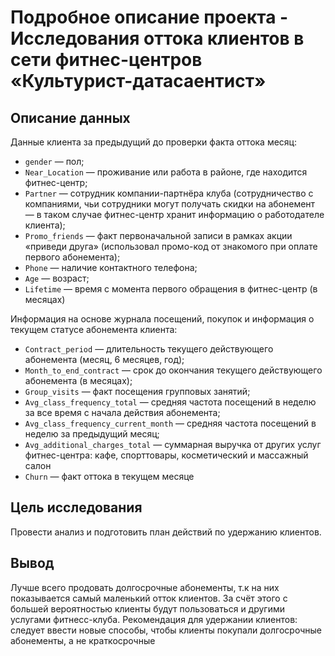 # Подробное описание проекта - Исследования оттока клиентов в сети фитнес-центров «Культурист-датасаентист»

## Описание данных

Данные клиента за предыдущий до проверки факта оттока месяц:

* `gender` — пол;
* `Near_Location` — проживание или работа в районе, где находится фитнес-центр;
* `Partner` — сотрудник компании-партнёра клуба (сотрудничество с компаниями, чьи сотрудники могут получать скидки на абонемент — в таком случае фитнес-центр хранит информацию о работодателе клиента);
* `Promo_friends` — факт первоначальной записи в рамках акции «приведи друга» (использовал промо-код от знакомого при оплате первого абонемента);
* `Phone` — наличие контактного телефона;
* `Age` — возраст;
* `Lifetime` — время с момента первого обращения в фитнес-центр (в месяцах)

Информация на основе журнала посещений, покупок и информация о текущем статусе абонемента клиента:

* `Contract_period` — длительность текущего действующего абонемента (месяц, 6 месяцев, год);
* `Month_to_end_contract` — срок до окончания текущего действующего абонемента (в месяцах);
* `Group_visits` — факт посещения групповых занятий;
* `Avg_class_frequency_total` — средняя частота посещений в неделю за все время с начала действия абонемента;
* `Avg_class_frequency_current_month` — средняя частота посещений в неделю за предыдущий месяц;
* `Avg_additional_charges_total` — суммарная выручка от других услуг фитнес-центра: кафе, спорттовары, косметический и массажный салон
* `Churn` — факт оттока в текущем месяце

## Цель исследования

Провести анализ и подготовить план действий по удержанию клиентов.

## Вывод

Лучше всего продовать долгосрочные абонементы, т.к на них показывается самый маленький отток клиентов. За счёт этого с большей вероятностью клиенты будут пользоваться и другими услугами фитнесс-клуба. Рекомендация для удержании клиентов: следует ввести новые способы, чтобы клиенты покупали долгосрочные абонементы, а не краткосрочные
